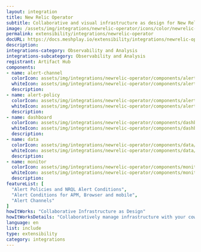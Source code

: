 ```yaml
---
layout: integration
title: New Relic Operator
subtitle: Collaborative and visual infrastructure as design for New Relic Operator
image: /assets/img/integrations/newrelic-operator/icons/color/newrelic-operator-color.svg
permalink: extensibility/integrations/newrelic-operator
docURL: https://docs.meshplay.io/extensibility/integrations/newrelic-operator
description: 
integrations-category: Observability and Analysis
integrations-subcategory: Observability and Analysis
registrant: Artifact Hub
components: 
- name: alert-channel
  colorIcon: assets/img/integrations/newrelic-operator/components/alert-channel/icons/color/alert-channel-color.svg
  whiteIcon: assets/img/integrations/newrelic-operator/components/alert-channel/icons/white/alert-channel-white.svg
  description: 
- name: alert-policy
  colorIcon: assets/img/integrations/newrelic-operator/components/alert-policy/icons/color/alert-policy-color.svg
  whiteIcon: assets/img/integrations/newrelic-operator/components/alert-policy/icons/white/alert-policy-white.svg
  description: 
- name: dashboard
  colorIcon: assets/img/integrations/newrelic-operator/components/dashboard/icons/color/dashboard-color.svg
  whiteIcon: assets/img/integrations/newrelic-operator/components/dashboard/icons/white/dashboard-white.svg
  description: 
- name: data
  colorIcon: assets/img/integrations/newrelic-operator/components/data/icons/color/data-color.svg
  whiteIcon: assets/img/integrations/newrelic-operator/components/data/icons/white/data-white.svg
  description: 
- name: monitor
  colorIcon: assets/img/integrations/newrelic-operator/components/monitor/icons/color/monitor-color.svg
  whiteIcon: assets/img/integrations/newrelic-operator/components/monitor/icons/white/monitor-white.svg
  description: 
featureList: [
  "Alert Policies and NRQL Alert Conditions",
  "Alert Conditions for APM, Browser and mobile",
  "Alert Channels"
]
howItWorks: "Collaborative Infrastructure as Design"
howItWorksDetails: "Collaboratively manage infrastructure with your coworkers synchronously sharing the same designs."
language: en
list: include
type: extensibility
category: integrations
---
```

